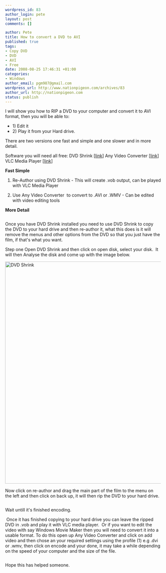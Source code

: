 ```yaml
--- 
wordpress_id: 83
author_login: pete
layout: post
comments: []

author: Pete
title: How to convert a DVD to AVI
published: true
tags: 
- Copy DVD
- DVD
- AVI
- Free
date: 2008-08-25 17:46:31 +01:00
categories: 
- Windows
author_email: pgm987@gmail.com
wordpress_url: http://www.nationpigeon.com/archives/83
author_url: http://nationpigeon.com
status: publish
---
```

I will show you how to RIP a DVD to your computer and convert it to AVI format, then you will be able to:
<ul>
	<li>1) Edit it</li>
	<li>2) Play it from your Hard drive.</li>
</ul>
There are two versions one fast and simple and one slower and in more detail.

Software you will need all free:
DVD Shrink [<a href="http://www.afterdawn.com/software/video_software/dvd_rippers/dvd_shrink.cfm">link</a>]
Any Video Converter [<a href="http://www.any-video-converter.com/products/for_video_free/">link</a>]
VLC Media Player [<a href="http://www.videolan.org/vlc/">link</a>]

<strong>Fast Simple</strong>

1. Re-Author using DVD Shrink - This will create .vob output, can be played with VLC Media Player

2. Use Any Video Converter&nbsp; to convert to .AVI or .WMV - Can be edited with video editing tools

<strong>More Detail</strong>

<img src="http://www.nationpigeon.com/wordpress/wp-content/images/dvdrip/smith.jpg" alt="" />

Once you have DVD Shrink installed you need to use DVD Shrink to copy the DVD to your hard drive and then re-author it, what this does is it will remove the menus and other options from the DVD so that you just have the film, if that's what you want.

Step one Open DVD Shrink and then click on open disk, select your disk.&nbsp; It will then Analyse the disk and come up with the image below.

<a href="http://www.nationpigeon.com/wordpress/wp-content/images/dvdrip/DVDShrinkOpenDVD.jpg" target="_blank"><img title="DVD Shrink" src="http://www.nationpigeon.com/wordpress/wp-content/images/dvdrip/DVDShrinkOpenDVD.jpg" alt="DVD Shrink" width="672" height="716" /></a>

Now click on re-author and drag the main part of the film to the menu on the left and then click on back up, it will then rip the DVD to your hard drive.

<a href="http://www.nationpigeon.com/wordpress/wp-content/images/dvdrip/Re-Author.jpg" target="_blank"><img src="http://www.nationpigeon.com/wordpress/wp-content/images/dvdrip/Re-Author.jpg" alt="" /></a>

Wait untill it's finished encoding.

<img src="http://www.nationpigeon.com/wordpress/wp-content/images/dvdrip/Encoding.jpg" alt="" />
Once it has finished copying to your hard drive you can leave the ripped DVD in .vob and play it with VLC media player.&nbsp; Or if you want to edit the video with say Windows Movie Maker then you will need to convert it into a usable format. To do this open up Any Video Converter and click on add video and then chose an your required settings using the profile (1) e.g .dvi or .wmv, then click on encode and your done, it may take a while depending on the speed of your computer and the size of the file.

<a href="http://www.nationpigeon.com/wordpress/wp-content/images/dvdrip/AVCon.jpg" target="_blank"><img src="http://www.nationpigeon.com/wordpress/wp-content/images/dvdrip/AVCon.jpg" alt="" /></a>

Hope this has helped someone.
